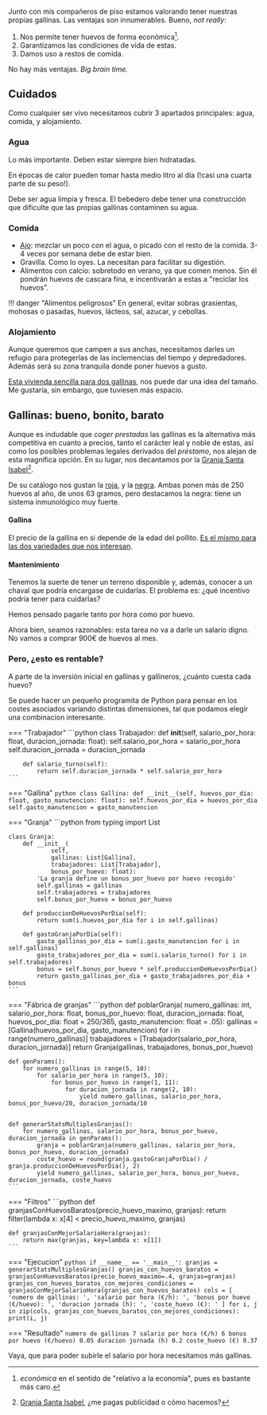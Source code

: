 Junto con mis compañeros de piso estamos valorando tener nuestras propias gallinas. Las ventajas son innumerables. Bueno, *not really*:

1. Nos permite tener huevos de forma económica[^1].
2. Garantizamos las condiciones de vida de estas.
3. Damos uso a restos de comida.

No hay más ventajas. *Big brain time.*

## Cuidados
Como cualquier ser vivo necesitamos cubrir 3 apartados principales: agua, comida, y alojamiento.

### Agua
Lo más importante. Deben estar siempre bien hidratadas.

En épocas de calor pueden tomar hasta medio litro al día (!casi una cuarta parte de su peso!).

Debe ser agua limpia y fresca. El bebedero debe tener una construcción que dificulte que las propias gallinas contaminen su agua.

### Comida

- [Ajo](https://www.gallinaponedora.com/los-beneficios-del-ajo/): mezclar un poco con el agua, o picado con el resto de la comida. 3-4 veces por semana debe de estar bien.
- Gravilla. Como lo oyes. La necesitan para facilitar su digestión.
- Alimentos con calcio: sobretodo en verano, ya que comen menos. Sin él pondrán huevos de cascara fina, e incentivarán a estas a "reciclar los huevos".

!!! danger "Alimentos peligrosos"
    En general, evitar sobras grasientas, mohosas o pasadas, huevos, lácteos, sal, azucar, y cebollas.

### Alojamiento
Aunque queremos que campen a sus anchas, necesitamos darles un refugio para protegerlas de las inclemencias del tiempo y depredadores. Además será su zona tranquila donde poner huevos a gusto.

[Esta vivienda sencilla para dos gallinas](https://www.youtube.com/watch?v=VRqRuwYad4g&t=1s), nos puede dar una idea del tamaño. Me gustaría, sin embargo, que tuviesen más espacio.

##  Gallinas: bueno, bonito, barato
Aunque es indudable que *coger prestadas* las gallinas es la alternativa más competitiva en cuanto a precios, tanto el carácter leal y noble de estas, así como los posibles problemas legales derivados del *préstamo*, nos alejan de esta magnífica opción. En su lugar, nos decantamos por la [Granja Santa Isabel](https://www.granjasantaisabel.com/gallinas-ponedoras.php)[^2].

De su catálogo nos gustan la [roja](https://www.granjasantaisabel.com/gallinas-ponedoras/ponedora-roja.php), y la [negra](https://www.granjasantaisabel.com/gallinas-ponedoras/ponedora-negra.php). Ambas ponen más de 250 huevos al año, de unos 63 gramos, pero destacamos la negra: tiene un sistema inmunológico muy fuerte.

#### Gallina
El precio de la gallina en si depende de la edad del pollito. [Es el mismo para las dos variedades que nos interesan](https://www.granjasantaisabel.com/tienda.php#!/Ponedora-Negra/p/13758104/category=4237113).

#### Mantenimiento
Tenemos la suerte de tener un terreno disponible y, además, conocer a un chaval que podría encargase de cuidarlas. El problema es: ¿qué incentivo podría tener para cuidarlas?

Hemos pensado pagarle tanto por hora como por huevo.

Ahora bien, seamos razonables: esta tarea no va a darle un salario digno. No vamos a comprar 900€ de huevos al mes.

### Pero, ¿esto es rentable?
A parte de la inversión inicial en gallinas y gallineros, ¿cuánto cuesta cada huevo?

Se puede hacer un pequeño programita de Python para pensar en los costes asociados variando distintas dimensiones, tal que podamos elegir una combinacion interesante.

=== "Trabajador"
    ```python
    class Trabajador:
        def __init__(self, salario_por_hora: float, duracion_jornada: float):
            self.salario_por_hora = salario_por_hora
            self.duracion_jornada = duracion_jornada

        def salario_turno(self):
            return self.duracion_jornada * self.salario_por_hora
    ```

=== "Gallina"
    ```python
    class Gallina:
        def __init__(self, huevos_por_dia: float, gasto_manutencion: float):
            self.huevos_por_dia = huevos_por_dia
            self.gasto_manutencion = gasto_manutencion
    ```

=== "Granja"
    ```python
    from typing import List

    class Granja:
        def __init__(
                self,
                gallinas: List[Gallina],
                trabajadores: List[Trabajador],
                bonus_por_huevo: float):
            'La granja define un bonus_por_huevo por huevo recogido'
            self.gallinas = gallinas
            self.trabajadores = trabajadores
            self.bonus_por_huevo = bonus_por_huevo

        def produccionDeHuevosPorDia(self):
            return sum(i.huevos_por_dia for i in self.gallinas)

        def gastoGranjaPorDia(self):
            gasto_gallinas_por_dia = sum(i.gasto_manutencion for i in self.gallinas)
            gasto_trabajadores_por_dia = sum(i.salario_turno() for i in self.trabajadores)
            bonus = self.bonus_por_huevo * self.produccionDeHuevosPorDia()
            return gasto_gallinas_por_dia + gasto_trabajadores_por_dia + bonus
    ```


=== "Fábrica de granjas"
    ```python
    def poblarGranja(
            numero_gallinas: int,
            salario_por_hora: float,
            bonus_por_huevo: float,
            duracion_jornada: float,
            huevos_por_dia: float = 250/365,
            gasto_manutencion: float = .05):
        gallinas = [Gallina(huevos_por_dia, gasto_manutencion) for i in range(numero_gallinas)]
        trabajadores = [Trabajador(salario_por_hora, duracion_jornada)]
        return Granja(gallinas, trabajadores, bonus_por_huevo)


    def genParams():
        for numero_gallinas in range(5, 10):
            for salario_por_hora in range(5, 10):
                for bonus_por_huevo in range(1, 11):
                    for duracion_jornada in range(2, 10):
                        yield numero_gallinas, salario_por_hora, bonus_por_huevo/20, duracion_jornada/10


    def generarStatsMultiplesGranjas():
        for numero_gallinas, salario_por_hora, bonus_por_huevo, duracion_jornada in genParams():
            granja = poblarGranja(numero_gallinas, salario_por_hora, bonus_por_huevo, duracion_jornada)
            coste_huevo = round(granja.gastoGranjaPorDia() / granja.produccionDeHuevosPorDia(), 2)
            yield numero_gallinas, salario_por_hora, bonus_por_huevo, duracion_jornada, coste_huevo
    ```

=== "Filtros"
    ```python
    def granjasConHuevosBaratos(precio_huevo_maximo, granjas):
        return filter(lambda x: x[4] < precio_huevo_maximo, granjas)


    def granjasConMejorSalarioHora(granjas):
        return max(granjas, key=lambda x: x[1])
    ```



=== "Ejecucion"
    ```python
    if __name__ == '__main__':
        granjas = generarStatsMultiplesGranjas()
        granjas_con_huevos_baratos = granjasConHuevosBaratos(precio_huevo_maximo=.4, granjas=granjas)
        granjas_con_huevos_baratos_con_mejores_condiciones = granjasConMejorSalarioHora(granjas_con_huevos_baratos)
        cols = [
            'numero de gallinas: ',
            'salario por hora (€/h): ',
            'bonus por huevo (€/huevo): ',
            'duracion jornada (h): ',
            'coste_huevo (€): '
        ]
        for i, j in zip(cols, granjas_con_huevos_baratos_con_mejores_condiciones):
            print(i, j)
    ```

=== "Resultado"
    ```
    numero de gallinas 7
    salario por hora (€/h) 6
    bonus por huevo (€/huevo) 0.05
    duracion jornada (h) 0.2
    coste_huevo (€) 0.37
    ```

Vaya, que para poder subirle el salario por hora necesitamos más gallinas.

[^1]: *económica* en el sentido de "relativo a la economía", pues es bastante más caro.
[^2]: [Granja Santa Isabel](https://www.granjasantaisabel.com), ¿me pagas publicidad o cómo hacemos?
